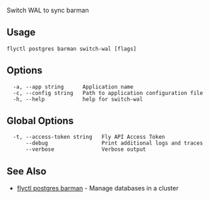 Switch WAL to sync barman

## Usage
~~~
flyctl postgres barman switch-wal [flags]
~~~

## Options

~~~
  -a, --app string      Application name
  -c, --config string   Path to application configuration file
  -h, --help            help for switch-wal
~~~

## Global Options

~~~
  -t, --access-token string   Fly API Access Token
      --debug                 Print additional logs and traces
      --verbose               Verbose output
~~~

## See Also

* [flyctl postgres barman](/docs/flyctl/postgres-barman/)	 - Manage databases in a cluster

